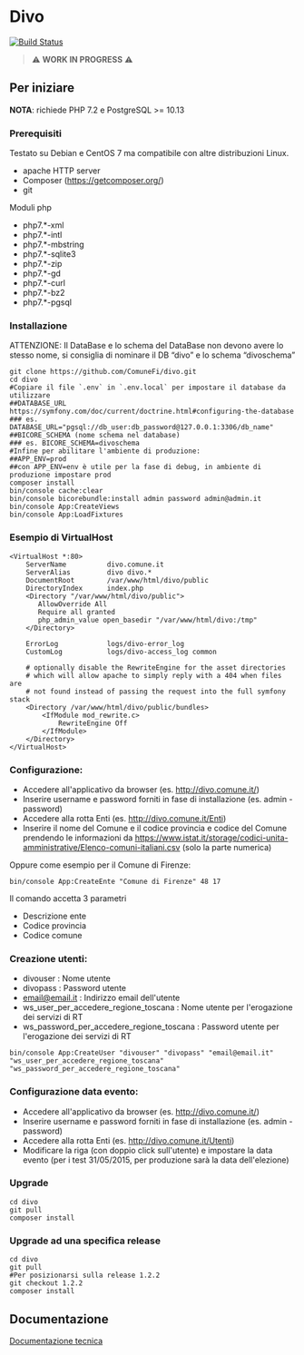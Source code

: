 # Divo
[![Build Status](https://travis-ci.org/ComuneFI/divo.svg?branch=master)](https://travis-ci.org/ComuneFI/divo)

> ⚠️ **WORK IN PROGRESS** ⚠️

## Per iniziare

**NOTA**: richiede PHP 7.2 e PostgreSQL >= 10.13 

### Prerequisiti

Testato su Debian e CentOS 7 ma compatibile con altre distribuzioni Linux.

- apache HTTP server 
- Composer (https://getcomposer.org/) 
- git

Moduli php

- php7.*-xml  
- php7.*-intl  
- php7.*-mbstring  
- php7.*-sqlite3  
- php7.*-zip 
- php7.*-gd 
- php7.*-curl 
- php7.*-bz2 
- php7.*-pgsql 

### Installazione

ATTENZIONE: Il DataBase e lo schema del DataBase non devono avere lo stesso nome, si consiglia di nominare il DB “divo” e lo schema “divoschema”

```
git clone https://github.com/ComuneFi/divo.git
cd divo
#Copiare il file `.env` in `.env.local` per impostare il database da utilizzare
##DATABASE_URL https://symfony.com/doc/current/doctrine.html#configuring-the-database
### es. DATABASE_URL="pgsql://db_user:db_password@127.0.0.1:3306/db_name"
##BICORE_SCHEMA (nome schema nel database)
### es. BICORE_SCHEMA=divoschema
#Infine per abilitare l'ambiente di produzione:
##APP_ENV=prod
##con APP_ENV=env è utile per la fase di debug, in ambiente di produzione impostare prod
composer install
bin/console cache:clear
bin/console bicorebundle:install admin password admin@admin.it
bin/console App:CreateViews
bin/console App:LoadFixtures
```

### Esempio di VirtualHost
```
<VirtualHost *:80>
    ServerName          divo.comune.it
    ServerAlias         divo divo.*
    DocumentRoot        /var/www/html/divo/public
    DirectoryIndex      index.php
    <Directory "/var/www/html/divo/public">
       AllowOverride All
       Require all granted
       php_admin_value open_basedir "/var/www/html/divo:/tmp"
    </Directory>

    ErrorLog            logs/divo-error_log
    CustomLog           logs/divo-access_log common

    # optionally disable the RewriteEngine for the asset directories
    # which will allow apache to simply reply with a 404 when files are
    # not found instead of passing the request into the full symfony stack
    <Directory /var/www/html/divo/public/bundles>
        <IfModule mod_rewrite.c>
            RewriteEngine Off
        </IfModule>
    </Directory>
</VirtualHost>
```

### Configurazione:

- Accedere all'applicativo da browser (es. http://divo.comune.it/)
- Inserire username e password forniti in fase di installazione (es. admin - password)
- Accedere alla rotta Enti (es. http://divo.comune.it/Enti)
- Inserire il nome del Comune e il codice provincia e codice del Comune prendendo le informazioni da https://www.istat.it/storage/codici-unita-amministrative/Elenco-comuni-italiani.csv (solo la parte numerica)

Oppure come esempio per il Comune di Firenze:
```
bin/console App:CreateEnte "Comune di Firenze" 48 17
```
Il comando accetta 3 parametri
- Descrizione ente
- Codice provincia
- Codice comune


### Creazione utenti:
* divouser : Nome utente
* divopass : Password utente
* email@email.it : Indirizzo email dell'utente
* ws_user_per_accedere_regione_toscana : Nome utente per l'erogazione dei servizi di RT
* ws_password_per_accedere_regione_toscana : Password utente per l'erogazione dei servizi di RT

```
bin/console App:CreateUser "divouser" "divopass" "email@email.it" "ws_user_per_accedere_regione_toscana" "ws_password_per_accedere_regione_toscana"
```

### Configurazione data evento:
- Accedere all'applicativo da browser (es. http://divo.comune.it/)
- Inserire username e password forniti in fase di installazione (es. admin - password)
- Accedere alla rotta Enti (es. http://divo.comune.it/Utenti)
- Modificare la riga (con doppio click sull'utente) e impostare la data evento (per i test 31/05/2015, per produzione sarà la data dell'elezione)

### Upgrade
```
cd divo
git pull
composer install
```

### Upgrade ad una specifica release
```
cd divo
git pull
#Per posizionarsi sulla release 1.2.2
git checkout 1.2.2
composer install
```

## Documentazione
[Documentazione tecnica](https://github.com/ComuneFI/divo/wiki)
